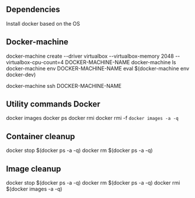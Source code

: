 ## Dependencies 
Install docker based on the OS

## Docker-machine
docker-machine create --driver virtualbox --virtualbox-memory 2048 --virtualbox-cpu-count=4 DOCKER-MACHINE-NAME
docker-machine ls
docker-machine env DOCKER-MACHINE-NAME
eval $(docker-machine env docker-dev)

docker-machine ssh DOCKER-MACHINE-NAME

## Utility commands Docker
docker images
docker ps
docker rmi <imageid>
docker rmi -f `docker images -a -q`

## Container cleanup 
docker stop $(docker ps -a -q)
docker rm $(docker ps -a -q)

## Image cleanup
docker stop $(docker ps -a -q)
docker rm $(docker ps -a -q)
docker rmi $(docker images -a -q)
